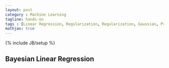 ```yaml
---
layout: post
category : Machine Learning
tagline: hands-on
tags : [Linear Regression, Regularization, Regularization, Gaussian, Prior]
mathjax: true
---
```

{% include JB/setup %}

## Bayesian Linear Regression 